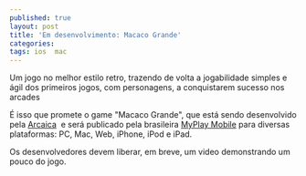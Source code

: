 ```yaml
---
published: true
layout: post
title: 'Em desenvolvimento: Macaco Grande'
categories: 
tags: ios  mac
---
```

Um jogo no melhor estilo retro, trazendo de volta a jogabilidade simples e ágil dos primeiros jogos, com personagens, a conquistarem sucesso nos arcades

É isso que promete o game "Macaco Grande", que está sendo desenvolvido pela <a href="http://arcaica-pfp.blogspot.com/" target="_blank">Arcaica</a>
 e será publicado pela brasileira <a href="http://myplaymobile.com/" target="_blank">MyPlay Mobile</a>
 para diversas plataformas: PC, Mac, Web, iPhone, iPod e iPad.

Os desenvolvedores devem liberar, em breve, um video demonstrando um pouco do jogo.